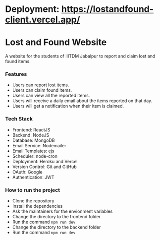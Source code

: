 # Deployment: https://lostandfound-client.vercel.app/

# Lost and Found Website
 A website for the students of IIITDM Jabalpur to report and claim lost and found items.
 

### Features

- Users can report lost items.
- Users can claim found items.
- Users can view all the reported items.
- Users will receive a daily email about the items reported on that day.
- Users will get a notification when their item is claimed.

### Tech Stack

- Frontend: ReactJS
- Backend: NodeJS
- Database: MongoDB
- Email Service: Nodemailer
- Email Templates: ejs
- Scheduler: node-cron
- Deployment: Heroku and Vercel
- Version Control: Git and GitHub
- OAuth: Google
- Authentication: JWT


### How to run the project

- Clone the repository
- Install the dependencies
- Ask the maintainers for the envionment variables
- Change the directory to the frontend folder
- Run the command `npm run dev`
- Change the directory to the backend folder
- Run the command `npm run dev`
